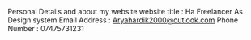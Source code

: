 Personal Details and about my website 
website title : Ha Freelancer As Design system
Email Address : Aryahardik2000@outlook.com
Phone Number : 07475731231
